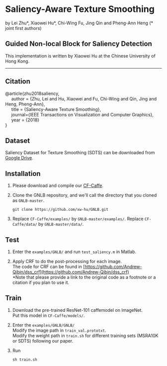 # Saliency-Aware Texture Smoothing

by Lei Zhu*, Xiaowei Hu*, Chi-Wing Fu, Jing Qin and Pheng-Ann Heng (* joint first authors)

## Guided Non-local Block for Saliency Detection
This implementation is written by Xiaowei Hu at the Chinese University of Hong Kong.

***

## Citation
@article{zhu2018saliency,   
&nbsp;&nbsp;&nbsp;&nbsp;  author = {Zhu, Lei and Hu, Xiaowei and Fu, Chi-Wing and Qin, Jing and Heng, Pheng-Ann},    
&nbsp;&nbsp;&nbsp;&nbsp;  title = {Saliency-Aware Texture Smoothing},    
&nbsp;&nbsp;&nbsp;&nbsp;  journal={IEEE Transactions on Visualization and Computer Graphics},    
&nbsp;&nbsp;&nbsp;&nbsp;  year  = {2018}    
}

## Dataset

Saliency Dataset for Texture Smoothing (SDTS) can be downloaded from [Google Drive](https://drive.google.com/file/d/1vo7kYFyaPRYQtj8b196sXy2FoN8oPnNZ/view?usp=sharing).

## Installation

1. Please download and compile our [CF-Caffe](https://github.com/xw-hu/CF-Caffe).

2. Clone the GNLB repository, and we'll call the directory that you cloned as `GNLB-master`.

    ```shell
    git clone https://github.com/xw-hu/GNLB.git
    ```

3. Replace `CF-Caffe/examples/` by `GNLB-master/examples/`.
   Replace `CF-Caffe/data/` by `GNLB-master/data/`.


## Test   

1. Enter the `examples/GNLB/` and run `test_saliency.m` in Matlab. 

2. Apply CRF to do the post-processing for each image.   
   The code for CRF can be found in [https://github.com/Andrew-Qibin/dss_crf](https://github.com/Andrew-Qibin/dss_crf)   
   *Note that please provide a link to the original code as a footnote or a citation if you plan to use it.

  
## Train

1. Download the pre-trained ResNet-101 caffemodel on ImageNet.               
   Put this model in `CF-Caffe/models/`.
   
2. Enter the `examples/GNLB/GNLB/`   
   Modify the image path in `train_val.prototxt`.          
   Modify the weight path in `train.sh` for different training sets (MSRA10K or SDTS) following our paper.

3. Run   
   ```shell
   sh train.sh

